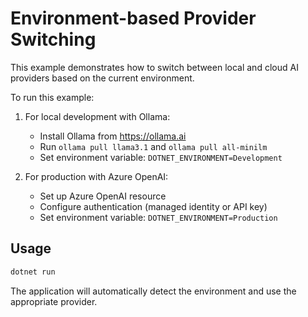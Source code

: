 # Environment-based Provider Switching

This example demonstrates how to switch between local and cloud AI providers based on the current environment.

To run this example:

1. For local development with Ollama:
   - Install Ollama from https://ollama.ai
   - Run `ollama pull llama3.1` and `ollama pull all-minilm`
   - Set environment variable: `DOTNET_ENVIRONMENT=Development`

2. For production with Azure OpenAI:
   - Set up Azure OpenAI resource
   - Configure authentication (managed identity or API key)
   - Set environment variable: `DOTNET_ENVIRONMENT=Production`

## Usage

```bash
dotnet run
```

The application will automatically detect the environment and use the appropriate provider.